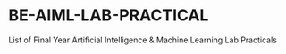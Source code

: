 # BE-AIML-LAB-PRACTICAL
List of Final Year Artificial Intelligence & Machine Learning Lab Practicals
